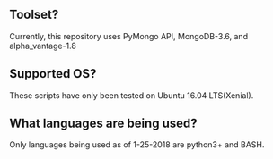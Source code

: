 ## Toolset?
Currently, this repository uses PyMongo API, MongoDB-3.6, and alpha_vantage-1.8

## Supported OS?
These scripts have only been tested on Ubuntu 16.04 LTS(Xenial).

## What languages are being used?
Only languages being used as of 1-25-2018 are python3+ and BASH.
